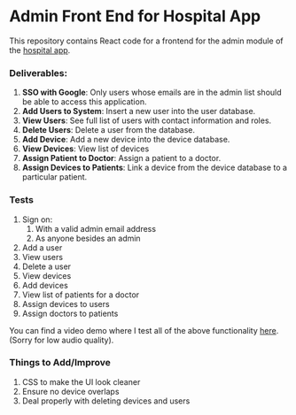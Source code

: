 # Admin Front End for Hospital App

This repository contains React code for a frontend for the admin module of the [hospital app](https://github.com/sadiela/hospital-app).

### Deliverables:
1. **SSO with Google**: Only users whose emails are in the admin list should be able to access this application. 
2. **Add Users to System**: Insert a new user into the user database.
3. **View Users**: See full list of users with contact information and roles. 
4. **Delete Users**: Delete a user from the database.
5. **Add Device**: Add a new device into the device database.
6. **View Devices**: View list of devices
7. **Assign Patient to Doctor**: Assign a patient to a doctor.
8. **Assign Devices to Patients**: Link a device from the device database to a particular patient.

### Tests
1. Sign on:
    1. With a valid admin email address
    2. As anyone besides an admin
2. Add a user
3. View users
4. Delete a user
5. View devices 
6. Add devices
7. View list of patients for a doctor
8. Assign devices to users
9. Assign doctors to patients

You can find a video demo where I test all of the above functionality [here](https://youtu.be/lkPSuwJ-LdM). (Sorry for low audio quality).

### Things to Add/Improve
1. CSS to make the UI look cleaner
2. Ensure no device overlaps
3. Deal properly with deleting devices and users
